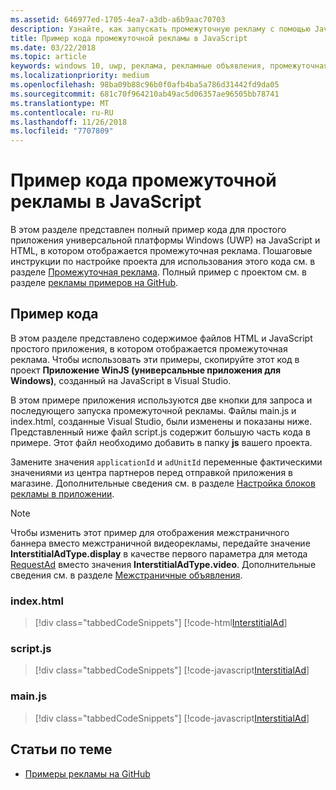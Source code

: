 ```yaml
---
ms.assetid: 646977ed-1705-4ea7-a3db-a6b9aac70703
description: Узнайте, как запускать промежуточную рекламу с помощью JavaScript И HTML.
title: Пример кода промежуточной рекламы в JavaScript
ms.date: 03/22/2018
ms.topic: article
keywords: windows 10, uwp, реклама, рекламные объявления, промежуточная, javascript, пример кода
ms.localizationpriority: medium
ms.openlocfilehash: 98ba09b88c96b0f0afb4ba5a786d31442fd9da05
ms.sourcegitcommit: 681c70f964210ab49ac5d06357ae96505bb78741
ms.translationtype: MT
ms.contentlocale: ru-RU
ms.lasthandoff: 11/26/2018
ms.locfileid: "7707809"
---
```

# <a name="interstitial-ad-sample-code-in-javascript"></a>Пример кода промежуточной рекламы в JavaScript

В этом разделе представлен полный пример кода для простого приложения универсальной платформы Windows (UWP) на JavaScript и HTML, в котором отображается промежуточная реклама. Пошаговые инструкции по настройке проекта для использования этого кода см. в разделе [Промежуточная реклама](interstitial-ads.md). Полный пример с проектом см. в разделе [рекламы примеров на GitHub](http://aka.ms/githubads).

## <a name="code-example"></a>Пример кода

В этом разделе представлено содержимое файлов HTML и JavaScript простого приложения, в котором отображается промежуточная реклама. Чтобы использовать эти примеры, скопируйте этот код в проект **Приложение WinJS (универсальные приложения для Windows)**, созданный на JavaScript в Visual Studio.

В этом примере приложения используются две кнопки для запроса и последующего запуска промежуточной рекламы. Файлы main.js и index.html, созданные Visual Studio, были изменены и показаны ниже. Представленный ниже файл script.js содержит большую часть кода в примере. Этот файл необходимо добавить в папку **js** вашего проекта.

Замените значения ```applicationId``` и ```adUnitId``` переменные фактическими значениями из центра партнеров перед отправкой приложения в магазине. Дополнительные сведения см. в разделе [Настройка блоков рекламы в приложении](set-up-ad-units-in-your-app.md#live-ad-units).

> [!NOTE]
> Чтобы изменить этот пример для отображения межстраничного баннера вместо межстраничной видеорекламы, передайте значение **InterstitialAdType.display** в качестве первого параметра для метода [RequestAd](https://docs.microsoft.com/uwp/api/microsoft.advertising.winrt.ui.interstitialad.requestad) вместо значения **InterstitialAdType.video**. Дополнительные сведения см. в разделе [Межстраничные объявления](interstitial-ads.md).

### <a name="indexhtml"></a>index.html

> [!div class="tabbedCodeSnippets"]
[!code-html[InterstitialAd](./code/AdvertisingSamples/InterstitialAdSamples/js/index.html#L1-L21)]

### <a name="scriptjs"></a>script.js

> [!div class="tabbedCodeSnippets"]
[!code-javascript[InterstitialAd](./code/AdvertisingSamples/InterstitialAdSamples/js/script.js#script)]

### <a name="mainjs"></a>main.js

> [!div class="tabbedCodeSnippets"]
[!code-javascript[InterstitialAd](./code/AdvertisingSamples/InterstitialAdSamples/js/main.js#main)]

## <a name="related-topics"></a>Статьи по теме

* [Примеры рекламы на GitHub](http://aka.ms/githubads)

 
